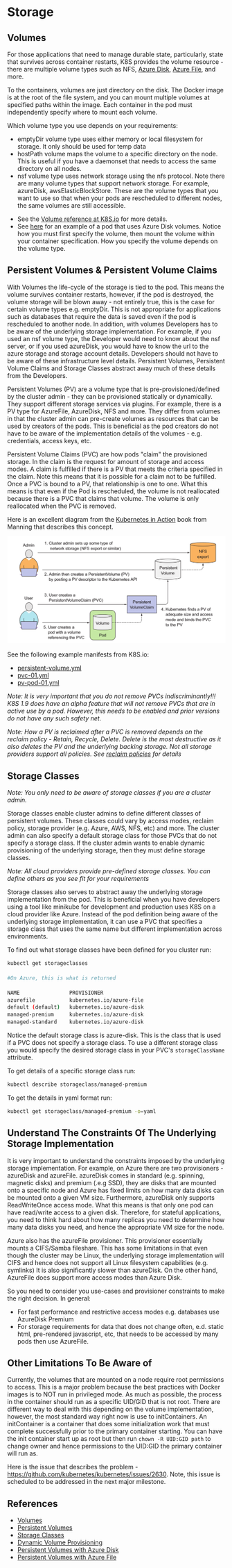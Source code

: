 # Storage #

## Volumes ##

For those applications that need to manage durable state, particularly, state that survives across container restarts, K8S provides the volume resource - there are multiple volume types such as NFS, [Azure Disk](https://github.com/kubernetes/examples/tree/master/staging/volumes/azure_disk), [Azure File](https://github.com/kubernetes/examples/blob/master/staging/volumes/azure_file/README.md), and more.

To the containers, volumes are just directory on the disk.  The Docker image is at the root of the file system, and you can mount multiple volumes at specified paths within the image.  Each container in the pod must independently specify where to mount each volume.

Which volume type you use depends on your requirements:

- emptyDir volume type uses either memory or local filesystem for storage.  It only should be used for temp data
- hostPath volume maps the volume to a specific directory on the node.  This is useful if you have a daemonset that needs to access the same directory on all nodes.
- nsf volume type uses network storage using the nfs protocol.  Note there are many volume types that support network storage.  For example, azureDisk, awsElasticBlockStore.  These are the volume types that you want to use so that when your pods are rescheduled to different nodes, the same volumes are still accessible.

* See the [Volume reference at K8S.io](https://kubernetes.io/docs/concepts/storage/volumes/) for more details.
* See [here](https://github.com/kubernetes/examples/blob/master/staging/volumes/azure_disk/azure.yaml) for an example of a pod that uses Azure Disk volumes.  Notice how you must first specify the volume, then mount the volume within your container specification.  How you specify the volume depends on the volume type.

## Persistent Volumes & Persistent Volume Claims ##

With Volumes the life-cycle of the storage is tied to the pod.  This means the volume survives container restarts, however, if the pod is destroyed, the volume storage will be blown away - not entirely true, this is the case for certain volume types e.g. emptyDir. This is not appropriate for applications such as databases that require the data is saved even if the pod is rescheduled to another node.  In addition, with volumes Developers has to be aware of the underlying storage implementation.  For example, if you used an nsf volume type, the Developer would need to know about the nsf server, or if you used azureDisk, you would have to know the url to the azure storage and storage account details.  Developers should not have to be aware of these infrastructure level details.  Persistent Volumes, Persistent Volume Claims and Storage Classes abstract away much of these details from the Developers.

Persistent Volumes (PV) are a volume type that is pre-provisioned/defined by the cluster admin - they can be provisioned statically or dynamically.  They support different storage services via plugins.  For example, there is a PV type for AzureFile, AzureDisk, NFS and more.  They differ from volumes in that the cluster admin can pre-create volumes as resources that can be used by creators of the pods. This is beneficial as the pod creators do not have to be aware of the implementation details of the volumes - e.g. credentials, access keys, etc.

Persistent Volume Claims (PVC) are how pods "claim" the provisioned storage. In the claim is the request for amount of storage and access modes. A claim is fulfilled if there is a PV that meets the criteria specified in the claim.  Note this means that it is possible for a claim not to be fulfilled.  Once a PVC is bound to a PV, that relationship is one to one. What this means is that even if the Pod is rescheduled, the volume is not reallocated because there is a PVC that claims that volume.  The volume is only reallocated when the PVC is removed.

Here is an excellent diagram from the [Kubernetes in Action](https://www.manning.com/books/kubernetes-in-action) book from Manning that describes this concept.

![PV and PVC](./pv_and_pvc.png)

See the following example manifests from K8S.io:

* [persistent-volume.yml](./persistent-volume.yml)
* [pvc-01.yml](./pvc-01.yml)
* [pv-pod-01.yml](./pv-pod-01.yml)

*Note: It is very important that you do not remove PVCs indiscriminantly!!! K8S 1.9 does have an alpha feature that will not remove PVCs that are in active use by a pod.  However, this needs to be enabled and prior versions do not have any such safety net.*

*Note: How a PV is reclaimed after a PVC is removed depends on the reclaim policy - Retain, Recycle, Delete. Delete is the most destructive as it also deletes the PV and the underlying backing storage.  Not all storage providers support all policies. See [reclaim policies](https://kubernetes.io/docs/concepts/storage/persistent-volumes/#reclaiming) for details*

## Storage Classes ##

*Note: You only need to be aware of storage classes if you are a cluster admin.*

Storage classes enable cluster admins to define different classes of persistent volumes.  These classes could vary by access modes, reclaim policy, storage provider (e.g. Azure, AWS, NFS, etc) and more.  The cluster admin can also specify a default storage class for those PVCs that do not specify a storage class.  If the cluster admin wants to enable dynamic provisioning of the underlying storage, then they must define storage classes.

*Note: All cloud providers provide pre-defined storage classes.  You can define others as you see fit for your requirements*

Storage classes also serves to abstract away the underlying storage implementation from the pod. This is beneficial when you have developers using a tool like minikube for development and production uses K8S on a cloud provider like Azure.  Instead of the pod definition being aware of the underlying storage implementation, it can use a PVC that specifies a storage class that uses the same name but different implementation across environments.

To find out what storage classes have been defined for you cluster run:

```bash
kubectl get storageclasses

#On Azure, this is what is returned

NAME                PROVISIONER
azurefile           kubernetes.io/azure-file
default (default)   kubernetes.io/azure-disk
managed-premium     kubernetes.io/azure-disk
managed-standard    kubernetes.io/azure-disk
```

Notice the default storage class is azure-disk.  This is the class that is used if a PVC does not specify a storage class.  To use a different storage class you would specify the desired storage class in your PVC's ``storageClassName`` attribute.

To get details of a specific storage class run:

```sh
kubectl describe storageclass/managed-premium
```

To get the details in yaml format run:

```sh
kubectl get storageclass/managed-premium -o=yaml
```

##  Understand The Constraints Of The Underlying Storage Implementation ##

It is very important to understand the constraints imposed by the underlying storage implementation.  For example, on Azure there are two provisioners - azureDisk and azureFile.  azureDisk comes in standard (e.g. spinning, magnetic disks) and premium (.e.g SSD), they are disks that are mounted onto a specific node and Azure has fixed limits on how many data disks can be mounted onto a given VM size.  Furthermore, azureDisk only supports ReadWriteOnce access mode.  What this means is that only one pod can have read/write access to a given disk.  Therefore, for stateful applications, you need to think hard about how many replicas you need to determine how many data disks you need, and hence the appropriate VM size for the node.  

Azure also has the azureFile provisioner.  This provisioner essentially mounts a CIFS/Samba fileshare.  This has some limitations in that even though the cluster may be Linux, the underlying storage implementation will CIFS and hence does not support all Linux filesystem capabilities (e.g. symlinks)  It is also significantly slower than azureDisk.  On the other hand, AzureFile does support more access modes than Azure Disk.

So you need to consider you use-cases and provisioner constraints to make the right decision.  In general:

* For fast performance and restrictive access modes e.g. databases use AzureDisk Premium
* For storage requirements for data that does not change often, e.d. static html, pre-rendered javascript, etc, that needs to be accessed by many pods then use AzureFile.

## Other Limitations To Be Aware of ##

Currently, the volumes that are mounted on a node require root permissions to access. This is a major problem because the best practices with Docker images is to NOT run in privileged mode.  As much as possible, the process in the container should run as a specific UID/GID that is not root.  There are different way to deal with this depending on the volume implementation, however, the most standard way right now is use to initContainers.  An initContainer is a container that does some initialization work that must complete successfully prior to the primary container starting.  You can have the init container start up as root but then run `chown -R UID:GID path` to change owner and hence permissions to the UID:GID the primary container will run as.

Here is the issue that describes the problem - https://github.com/kubernetes/kubernetes/issues/2630.  Note, this issue is scheduled to be addressed in the next major milestone.

## References ##

* [Volumes](https://kubernetes.io/docs/concepts/storage/volumes/)
* [Persistent Volumes](https://kubernetes.io/docs/concepts/storage/persistent-volumes/)
* [Storage Classes](https://kubernetes.io/docs/concepts/storage/storage-classes/)
* [Dynamic Volume Provisioning](https://kubernetes.io/docs/concepts/storage/dynamic-provisioning/)
* [Persistent Volumes with Azure Disk](https://docs.microsoft.com/en-us/azure/aks/azure-disks-dynamic-pv)
* [Persistent Volumes with Azure File](https://docs.microsoft.com/en-us/azure/aks/azure-files-dynamic-pv)